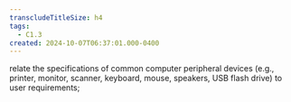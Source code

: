 ```yaml
---
transcludeTitleSize: h4
tags:
  - C1.3
created: 2024-10-07T06:37:01.000-0400
---
```

relate the specifications of common computer peripheral devices (e.g., printer, monitor, scanner, keyboard, mouse, speakers, USB flash drive) to user requirements;
